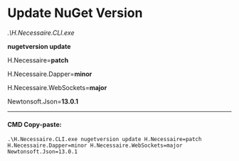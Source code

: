 ﻿# Update NuGet Version

_.\H.Necessaire.CLI.exe_ 

**nugetversion update** 

H.Necessaire=**patch**

H.Necessaire.Dapper=**minor**

H.Necessaire.WebSockets=**major** 

Newtonsoft.Json=**13.0.1**

---

#### CMD Copy-paste:
```
.\H.Necessaire.CLI.exe nugetversion update H.Necessaire=patch H.Necessaire.Dapper=minor H.Necessaire.WebSockets=major Newtonsoft.Json=13.0.1
```
